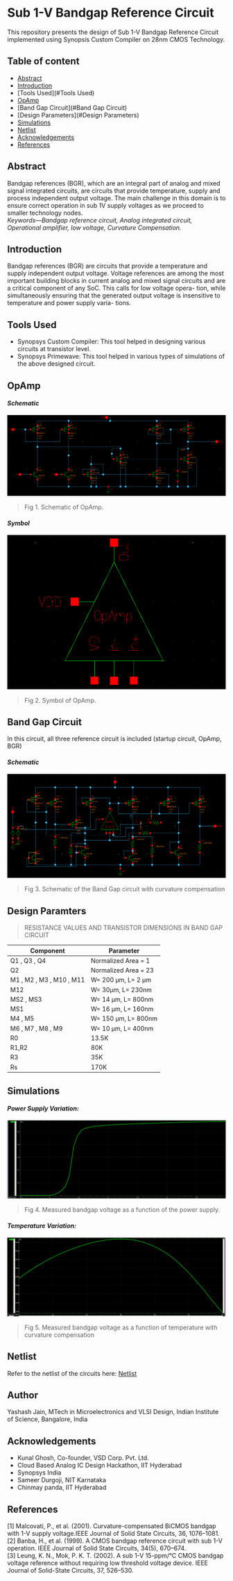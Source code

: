 # Sub 1-V Bandgap Reference Circuit
This repository presents the design of Sub 1-V Bandgap Reference Circuit implemented using Synopsis Custom Compiler on 28nm CMOS Technology.

## Table of content

- [Abstract](#Abstract)<br/>
- [Introduction](#Introduction)<br/>
- [Tools Used](#Tools Used)<br/>
- [OpAmp](#OpAmp)<br/>
- [Band Gap Circuit](#Band Gap Circuit)<br/>
- [Design Parameters](#Design Parameters)<br/>
- [Simulations](#Simulations)<br/>
- [Netlist](#Netlist)<br/>
- [Acknowledgements](#Acknowledgements)<br/>
- [References](#References)

## <a name="Abstract"></a>Abstract
Bandgap  references  (BGR),  which  are  an integral   part   of   analog   and   mixed   signal   integrated circuits, are circuits that provide temperature, supply and process independent  output voltage. The main challenge in  this domain  is  to  ensure  correct  operation  in  sub  1V supply  voltages  as  we  proceed  to  smaller  technology nodes.<br/>
*Keywords—Bandgap reference circuit, Analog integrated circuit, Operational amplifier, low voltage, Curvature Compensation.*

## <a name="Introduction"></a>Introduction
Bandgap references (BGR) are circuits that provide a
temperature and supply independent output voltage. Voltage
references are among the most important building blocks in
current analog and mixed signal circuits and are a critical
component of any SoC. This calls for low voltage opera-
tion, while simultaneously ensuring that the generated output
voltage is insensitive to temperature and power supply varia-
tions.

## <a name="Tools Used"></a>Tools Used
- Synopsys Custom Compiler: This tool helped in designing various circuits at transistor level.
- Synopsys Primewave: This tool helped in various types of simulations of the above designed circuit.

## <a name="OpAmp"></a>OpAmp 
#### *Schematic*
![Schematic of the two-stage operational amplifier](/files/circuit_images/opamp_schematic.png)
> Fig 1. Schematic of OpAmp.
#### *Symbol*
![symbol of the two-stage operational amplifier](/files/circuit_images/opamp_symbol.png)
> Fig 2. Symbol of OpAmp.
## <a name="Band Gap Circuit"></a>Band Gap Circuit
In this circuit, all three reference circuit is included (startup circuit, OpAmp, BGR)
#### *Schematic*
![Schematic of the BGR circuit](/files/circuit_images/bgr_final.png)
> Fig 3. Schematic of the Band Gap circuit with curvature compensation


## <a name="Design Paramters"></a>Design Paramters 
> RESISTANCE VALUES AND TRANSISTOR DIMENSIONS IN BAND GAP CIRCUIT  

|         Component           |      Parameter       | 
|-----------------------------|----------------------|
| Q1 , Q3 , Q4                | Normalized Area = 1  | 
| Q2                          | Normalized Area = 23 |                            
| M1  , M2 , M3 , M10 , M11   | W= 200 μm, L= 2 μm   | 
| M12                         | W= 30μm, L= 230nm    | 
| MS2 , MS3                   | W= 14 μm, L= 800nm   |  
| MS1                         | W= 16 μm, L= 160nm   | 
| M4 , M5                     | W= 150 μm, L= 800nm  | 
| M6 , M7 , M8 , M9           | W= 10 μm, L= 400nm   |  
| R0                          |      13.5K           | 
| R1,R2                       |       80K            | 
| R3                          |       35K            | 
| Rs                          |      170K            | 

## <a name="Simulation"></a>Simulations
#### *Power Supply Variation:*
![Vref Vs Vdd](/files/simulation_images/vref_vs_vdd.png)
> Fig 4. Measured bandgap voltage as a function of the power supply.
#### *Temperature Variation:*
![Vref vs Temperature](/files/simulation_images/vref_vs_temp_curvaure_compensation.png)
> Fig 5. Measured bandgap voltage as a function of temperature with curvature compensation

## <a name="Netlist"></a>Netlist
Refer to the netlist of the circuits here: [Netlist](/files/Netlists)

## Author
Yashash Jain, MTech in Microelectronics and VLSI Design, Indian Institute of Science, Bangalore, India

## <a name="Acknowledgements"></a>Acknowledgements
- Kunal Ghosh, Co-founder, VSD Corp. Pvt. Ltd.<br/>
- Cloud Based Analog IC Design Hackathon, IIT Hyderabad<br/>
- Synopsys India<br/>
- Sameer Durgoji, NIT Karnataka<br/>
- Chinmay panda, IIT Hyderabad<br/>

## <a name="References"></a>References
[1] Malcovati,   P.,   et   al.   (2001).   Curvature-compensated   BiCMOS bandgap  with  1-V  supply  voltage.IEEE  Journal  of  Solid  State Circuits, 36, 1076–1081.<br/>
[2] Banba, H., et al. (1999). A CMOS bandgap reference circuit with sub 1-V operation. IEEE Journal of Solid State Circuits, 34(5), 670–674.<br/>
[3] Leung,  K.  N.,  Mok,  P.  K.  T.  (2002).  A  sub  1-V  15-ppm/°C  CMOS bandgap  voltage  reference  without  requiring  low  threshold  voltage device. IEEE Journal of Solid-State Circuits, 37, 526–530.<br/>


